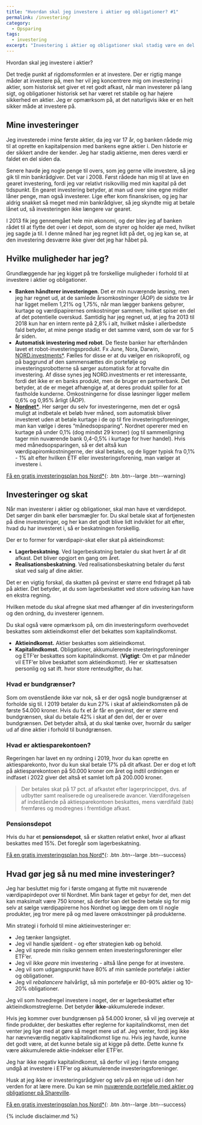 ```yaml
---
title: "Hvordan skal jeg investere i aktier og obligationer? #1"
permalink: /investering/
category:
  - Opsparing
tags:
  - investering
excerpt: "Investering i aktier og obligationer skal stadig være en del af min portefølje, men hvordan skal den være?"
---
```


Hvordan skal jeg investere i aktier?

Det tredje punkt af rigdomsformlen er at investere. Der er rigtig mange måder at investere på, men her vil jeg koncentrere mig om investering i aktier, som historisk set giver et ret godt afkast, når man investerer på lang sigt, og obligationer historisk set har været ret stabile og har højere sikkerhed en aktier. Jeg er opmærksom på, at det naturligvis ikke er en helt sikker måde at investere på.

## Mine investeringer

Jeg investerede i mine første aktier, da jeg var 17 år, og banken rådede mig til at oprette en kapitalpension med bankens egne aktier i. Den historie er der sikkert andre der kender. Jeg har stadig aktierne, men deres værdi er faldet en del siden da.

Senere havde jeg nogle penge til overs, som jeg gerne ville investere, så jeg gik til min bankrådgiver. Det var i 2008. Først rådede han mig til at lave en gearet investering, fordi jeg var relativt risikovillig med min kapital på det tidspunkt. En gearet investering betyder, at man ud over sine egne midler låner penge, man også investerer. Lige efter kom finanskrisen, og jeg har aldrig snakket så meget med min bankrådgiver, så jeg skyndte mig at betale lånet ud, så investeringen ikke længere var gearet.

I 2013 fik jeg gennemgået hele min økonomi, og der blev jeg af banken rådet til at flytte det over i et depot, som de styrer og holder øje med, hvilket jeg sagde ja til. I denne måned har jeg regnet lidt på det, og jeg kan se, at den investering desværre ikke giver det jeg har håbet på.

## Hvilke muligheder har jeg?

Grundlæggende har jeg kigget på tre forskellige muligheder i forhold til at investere i aktier og obligationer. 

- **Banken håndterer investeringen**. Det er min nuværende løsning, men jeg har regnet ud, at de samlede årsomkostninger (ÅOP) de sidste tre år har ligget mellem 1,21% og 1,75%, når man lægger bankens gebyrer, kurtage og værdipapirernes omkostninger sammen, hvilket spiser en del af det potentielle overskud. Samtidig har jeg regnet ud, at jeg fra 2013 til 2018 kun har en intern rente på 2,8% i alt, hvilket måske i allerbedste fald betyder, at mine penge stadig er det samme værd, som de var for 5 år siden.
- **Automatisk investering med robot**. De fleste banker har efterhånden lavet et robot-investeringsprodukt. Fx June, Nora, Darwin, [NORD.investments\*](/go/nord/). Fælles for disse er at du vælger en risikoprofil, og på baggrund af den sammensættes din portefølje og investeringsrobotterne så sørger automatisk for at forvalte din investering. Af disse synes jeg NORD.investments er ret interessante, fordi det ikke er en banks produkt, men de bruger en partnerbank. Det betyder, at de er meget afhængige af, at deres produkt spiller for at fastholde kunderne. Omkostningerne for disse løsninger ligger mellem 0,6% og 0,95% årligt (ÅOP).
- **[Nordnet\*](/go/nordnet/)**. Her sørger du selv for investeringerne, men det er også muligt at indbetale et beløb hver måned, som automatisk bliver investeret uden at betale kurtage i de op til fire investeringsforeninger, man kan vælge i deres “månedsopsparing”. Nordnet opererer med en kurtage på under 0,1% (dog mindst 29 kroner) (og til sammenligning tager min nuværende bank 0,4-0,5% i kurtage for hver handel). Hvis med månedsopsparingen, så er det altså kun værdipapiromkostningerne, der skal betales, og de ligger typisk fra 0,1% - 1% alt efter hvilken ETF eller investeringsforening, man vælger at investere i. 

[Få en gratis investeringsplan hos Nord\*](/go/nord/){: .btn .btn--large .btn--warning}

## Investeringer og skat

Når man investerer i aktier og obligationer, skal man have et værdidepot. Det sørger din bank eller børsmægler for. Du skal betale skat af fortjenesten på dine investeringer, og her kan det godt blive lidt indviklet for alt efter, hvad du har investeret i, så er beskatningen forskellig.

Der er to former for værdipapir-skat eller skat på aktieindkomst:

- **Lagerbeskatning**. Ved lagerbeskatning betaler du skat hvert år af dit afkast. Det bliver opgjort en gang om året.
- **Realisationsbeskatning**. Ved realisationsbeskatning betaler du først skat ved salg af dine aktier. 

Det er en vigtig forskal, da skatten på gevinst er større end frdraget på tab på aktier. Det betyder, at du som lagerbeskattet ved store udsving kan have en ekstra regning.

Hvilken metode du skal afregne skat med afhænger af din investeringsform og den ordning, du investerer igennem. 

Du skal også være opmærksom på, om din investeringsform overhovedet beskattes som aktieindkomst eller det bekattes som kapitalindkomst.

- **Aktieindkomst.** Aktier beskattes som aktieindkomst.
- **Kapitalindkomst.** Obligationer, akkumulerende investeringsforeninger og ETF’er beskattes som kapitalindkomst. (**Vigtigt**: Om et par måneder vil ETF’er blive beskattet som aktieindkomst). Her er skattesatsen personlig og sat ift. hvor store renteudgifter, du har.

### Hvad er bundgrænser?

Som om ovenstående ikke var nok, så er der også nogle bundgrænser at forholde sig til. I 2019 betaler du kun 27% i skat af aktieindkomsten på de første 54.000 kroner. Hvis du fx et år får en gevinst, der er større end bundgrænsen, skal du betale 42% i skat af den del, der er over bundgrænsen. Det betyder altså, at du skal tænke over, hvornår du sælger ud af dine aktier i forhold til bundgrænsen.

### Hvad er aktiesparekontoen?

Regeringen har lavet en ny ordning i 2019, hvor du kan oprette en aktiesparekonto, hvor du kun skal betale 17% på dit afkast. Der er dog et loft på aktiesparekontoen på 50.000 kroner om året og indtil ordningen er indfaset i 2022 giver det altså et samlet loft på 200.000 kroner. 

> Der betales skat på 17 pct. af afkastet efter lagerprincippet, dvs. af udbytter samt realiserede og urealiserede avancer. Værdiforøgelsen af indestående på aktiesparekontoen beskattes, mens værdifald (tab) fremføres og modregnes i fremtidige afkast.

### Pensionsdepot

Hvis du har et **pensionsdepot**, så er skatten relativt enkel, hvor al afkast beskattes med 15%. Det foregår som lagerbeskatning. 

[Få en gratis investeringsplan hos Nord\*](/go/nord/){: .btn .btn--large .btn--success}

## Hvad gør jeg så nu med mine investeringer?

Jeg har besluttet mig for i første omgang at flytte mit nuværende værdipapirdepot over til Nordnet. Min bank tager et gebyr for det, men det kan maksimalt være 750 kroner, så derfor kan det bedre betale sig for mig selv at sælge værdipapirerne hos Nordnet og lægge dem om til nogle produkter, jeg tror mere på og med lavere omkostninger på produkterne.

Min strategi i forhold til mine aktieinvesteringer er:

- Jeg tænker langsigtet.
- Jeg vil handle sjældent - og efter strategien køb og behold.
- Jeg vil sprede min risiko gennem enten investeringsforeninger eller ETF’er.
- Jeg vil ikke _geare_ min investering - altså låne penge for at investere.
- Jeg vil som udgangspunkt have 80% af min samlede portefølje i aktier og obligationer.
- Jeg vil _rebalancere_ halvårligt, så min portefølje er 80-90% aktier og 10-20% obligationer.

Jeg vil som hovedregel investere i noget, der er lagerbeskattet efter aktieindkomstreglerne. Det betyder **ikke**-akkumulerede indexer.

Hvis jeg kommer over bundgrænsen på 54.000 kroner, så vil jeg overveje at finde produkter, der beskattes efter reglerne for kapitalindkomst, men det venter jeg lige med at gøre så meget mere ud af. Jeg venter, fordi jeg ikke har nævneværdig negativ kapitalindkomst lige nu. Hvis jeg havde, kunne det godt være, at det kunne betale sig at kigge på dette. Dette kunne fx være akkumulerede aktie-indekser eller ETF’er.

Jeg har ikke negativ kapitalindkomst, så derfor vil jeg i første omgang undgå at investere i ETF’er og akkumulerende investeringsforeninger.

Husk at jeg ikke er investeringsrådgiver og selv på en rejse ud i den her verden for at lære mere. Du kan se min [nuværende portefølje med aktier og obligationer på Shareville](https://shareville.dk/profiles/lsolesen/portfolios/343009).

[Få en gratis investeringsplan hos Nord\*](/go/nord/){: .btn .btn--large .btn--success}

{% include disclaimer.md %}
